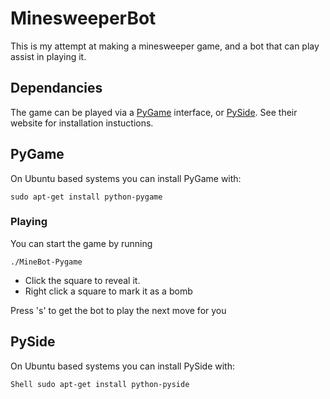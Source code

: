 # MinesweeperBot

This is my attempt at making a minesweeper game, and a bot that can play assist in playing it.

## Dependancies

The game can be played via a [PyGame](http://www.pygame.org/) interface, or [PySide](http://qt-project.org/wiki/PySide).
See their website for installation instuctions.

## PyGame
On Ubuntu based systems you can install PyGame with:

```Shell
sudo apt-get install python-pygame
```
### Playing
You can start the game by running
```Shell
./MineBot-Pygame
```

- Click the square to reveal it.
- Right click a square to mark it as a bomb 

Press 's' to get the bot to play the next move for you

## PySide

On Ubuntu based systems you can install PySide with:

``Shell
sudo apt-get install python-pyside
``
